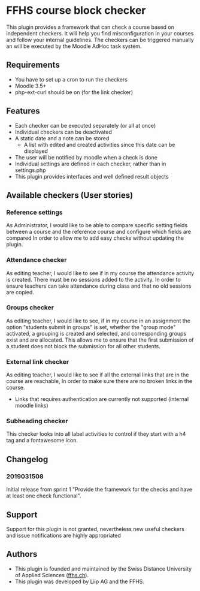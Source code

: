 # FFHS course block checker
This plugin provides a framework that can check a course based on independent checkers. It will
help you find misconfiguration in your courses and follow your internal guidelines.
The checkers can be triggered manually an will be executed by the Moodle AdHoc task system.

## Requirements
 - You have to set up a cron to run the checkers
 - Moodle 3.5+
 - php-ext-curl should be on (for the link checker)

## Features
- Each checker can be executed separately (or all at once)
- Individual checkers can be deactivated
- A static date and a note can be stored
    - A list with edited and created activities since this date can be displayed
- The user will be notified by moodle when a check is done
- Individual settings are defined in each checker, rather than in settings.php
- This plugin provides interfaces and well defined result objects

## Available checkers (User stories)
### Reference settings
As Administrator,
I would like to be able to compare specific setting fields between a course and the reference course and configure which fields are compared
In order to allow me to add easy checks without updating the plugin.
 
### Attendance checker
As editing teacher,
I would like to see if in my course the attendance activity is created. There must be no sessions added to the activity.
In order to ensure teachers can take attendance during class and that no old sessions are copied. 

### Groups checker
As editing teacher,
I would like to see, if in my course in an assignment the option "students submit in groups" is set, whether the "group mode" activated, a grouping is created and selected, and corresponding groups exist and are allocated.
This allows me to ensure that the first submission of a student does not block the submission for all other students.

### External link checker
As editing teacher,
I would like to see if all the external links that are in the course are reachable,
In order to make sure there are no broken links in the course.
- Links that requires authentication are currently not supported (internal moodle links)

### Subheading checker
This checker looks into all label activities to control if they start with a h4 tag and a fontawesome icon.

## Changelog

### 2019031508 
Initial release from sprint 1 "Provide the framework for the checks and have at least one check functional".

## Support
Support for this plugin is not granted, nevertheless new useful checkers and issue notifications are highly appropriated

## Authors
- This plugin is founded and maintained by the Swiss Distance University of Applied Sciences (<a href="https://www.ffhs.ch">ffhs.ch</a>). 
- This plugin was developed by Liip AG and the FFHS.